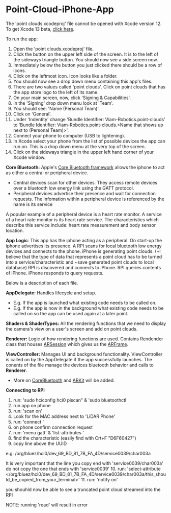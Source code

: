 # Point-Cloud-iPhone-App

The 'point clouds.xcodeproj' file cannot be opened with Xcode version 12.
To get Xcode 13 beta, [click here](https://developer.apple.com/xcode/).

To run the app:
1. Open the 'point clouds.xcodeproj' file.
2. Click the button on the upper left side of the screen. It is to the left of the sideways triangle button. You should now see a side screen now.
3. Immediately below the button you just clicked there should be a row of icons.
4. Click on the leftmost icon. Icon looks like a folder.
5. You should now see a drop down menu containing this app's files.
6. There are two values called 'point clouds'. Click on point clouds that has the app store logo to the left of its name.
7. On your main screen, now, click 'Signing & Capabilities'.
8. In the 'Signing' drop down menu look at 'Team'.
9. You should see: 'Name (Personal Team)'.
10. Click on 'General'.
11. Under 'Indentity' change 'Bundle Identifier: Viam-Robotics.point-clouds' to 'Bundle Identifier: Viam-Robotics.point-clouds.<Name that shows up next to (Personal Team)>'.
12. Connect your phone to computer (USB to lightening).
13. In Xcode select your phone from the list of possible devices the app can run on. This is a drop down menu at the very top of the screen.
14. Click on the sideways triangle in the upper left hand corner of your Xcode window.


**Core Bluetooth:**
Apple's [Core Bluetooth framework](https://developer.apple.com/documentation/corebluetooth) allows the iphone to act as either a central or peripheral device.
- Central devices scan for other devices. They access remote devices over a bluetooth low energy link using the GATT protocol.
- Peripheral devices advertise their presence and wait for connection requests. The infomation within a peripheral device is referenced by the name is its service

A popular example of a peripheral device is a heart rate monitor.
A service of a heart rate monitor is its heart rate service.
The characteristics which describe this service include: heart rate measurement and body sensor location.

**App Logic**:
This app has the iphone acting as a peripheral. On start-up the iphone advertises its presence. A RPI scans for local bluetooth low energy devices and connects to the phone. iPhone is generating point clouds. (~I believe that the type of data that represents a point cloud has to be turned into a service/characteristic and ~save generated point clouds to local database) RPI is discovered and connects to iPhone. RPI queries contents of iPhone. iPhone responds to query requests.



Below is a description of each file.

**AppDelegate:** Handles lifecycle and setup.
- E.g. If the app is launched what existing code needs to be called on.
- E.g. If the app is now in the background what existing code needs to be called on so the app can be used again at a later point.

**Shaders & ShaderTypes:** All the rendering functions that we need to display the camera's view on a user's screen and add on point clouds.

**Renderer:** Logic of how rendering functions are used. Contains Rendender class that houses [ARSession](https://developer.apple.com/documentation/arkit/arsession) which gives us the [ARFrame](https://developer.apple.com/documentation/arkit/arframe).


**ViewController:** Manages UI and background functionality. ViewController is called on by the AppDelegate if the app successfully launches. The conents of the file manage the devices bluetooth behavior and calls to **Renderer**.


* More on [CoreBluetooth](https://developer.apple.com/documentation/corebluetooth) and [ARKit](https://developer.apple.com/documentation/arkit/) will be added.

**Connecting to RPI**
1. run: 'sudo hciconfig hci0 piscan" & 'sudo bluetoothctl'
2. run app on phone
3. run: 'scan on'
4. Look for the MAC address next to 'LiDAR Phone'
5. run: 'connect <MAC address>'
6. on phone confirm connection request
7. run: 'menu gatt' & 'list-attributes <MAC address>'
8. find the characteristic (easily find with Crt+F "D6F60427")
9. copy line above the UUID
  
  e.g. /org/bluez/hci0/dev_69_BD_81_7B_FA_4D/service0039/char003a
  
  It is very important that the line you copy end with 'service0039/char003a' do not copy the one that ends with 'service0039'
10. run: 'select-attribute </org/bluez/hci0/dev_69_BD_81_7B_FA_4D/service0039/char003a/this_should_be_copied_from_your_terminal>'
11. run: 'notify on'
  
  you shouhld now be able to see a truncated point cloud streamed into the RPI
  
  NOTE: running 'read' will result in error
